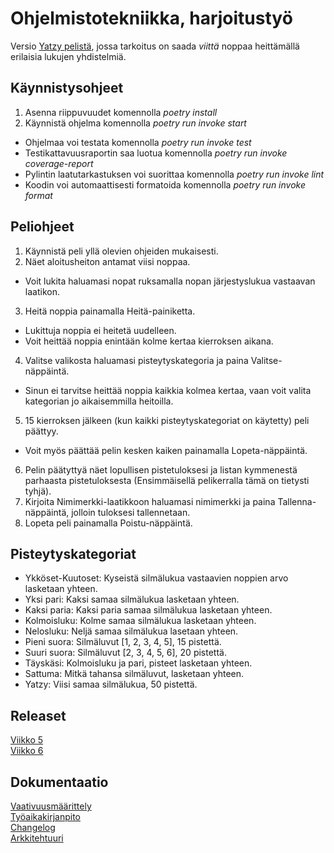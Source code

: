 # Ohjelmistotekniikka, harjoitustyö
Versio [Yatzy pelistä](https://fi.wikipedia.org/wiki/Yatzy), jossa tarkoitus on saada *viittä* noppaa heittämällä erilaisia lukujen yhdistelmiä.  

## Käynnistysohjeet
1. Asenna riippuvuudet komennolla *poetry install*
2. Käynnistä ohjelma komennolla *poetry run invoke start*
- Ohjelmaa voi testata komennolla *poetry run invoke test*
- Testikattavuusraportin saa luotua komennolla *poetry run invoke coverage-report*
- Pylintin laatutarkastuksen voi suorittaa komennolla *poetry run invoke lint*
- Koodin voi automaattisesti formatoida komennolla *poetry run invoke format*

## Peliohjeet
1. Käynnistä peli yllä olevien ohjeiden mukaisesti.
2. Näet aloitusheiton antamat viisi noppaa.
- Voit lukita haluamasi nopat ruksamalla nopan järjestyslukua vastaavan laatikon.
3. Heitä noppia painamalla Heitä-painiketta.
- Lukittuja noppia ei heitetä uudelleen.
- Voit heittää noppia enintään kolme kertaa kierroksen aikana.
4. Valitse valikosta haluamasi pisteytyskategoria ja paina Valitse-näppäintä.
- Sinun ei tarvitse heittää noppia kaikkia kolmea kertaa, vaan voit valita kategorian jo aikaisemmilla heitoilla.
5. 15 kierroksen jälkeen (kun kaikki pisteytyskategoriat on käytetty) peli päättyy.
- Voit myös päättää pelin kesken kaiken painamalla Lopeta-näppäintä.
6. Pelin päätyttyä näet lopullisen pistetuloksesi ja listan kymmenestä parhaasta pistetuloksesta (Ensimmäisellä pelikerralla tämä on tietysti tyhjä).
7. Kirjoita Nimimerkki-laatikkoon haluamasi nimimerkki ja paina Tallenna-näppäintä, jolloin tuloksesi tallennetaan.
8. Lopeta peli painamalla Poistu-näppäintä.

## Pisteytyskategoriat
- Ykköset-Kuutoset: Kyseistä silmälukua vastaavien noppien arvo lasketaan yhteen.
- Yksi pari: Kaksi samaa silmälukua lasketaan yhteen.
- Kaksi paria: Kaksi paria samaa silmälukua lasketaan yhteen.
- Kolmoisluku: Kolme samaa silmälukua lasketaan yhteen.
- Nelosluku: Neljä samaa silmälukua lasetaan yhteen.
- Pieni suora: Silmäluvut [1, 2, 3, 4, 5], 15 pistettä.
- Suuri suora: Silmäluvut [2, 3, 4, 5, 6], 20 pistettä.
- Täyskäsi: Kolmoisluku ja pari, pisteet lasketaan yhteen.
- Sattuma: Mitkä tahansa silmäluvut, lasketaan yhteen.
- Yatzy: Viisi samaa silmälukua, 50 pistettä.

## Releaset
[Viikko 5](https://github.com/komulaleksi/ot-harjoitustyo/releases/tag/viikko5)  
[Viikko 6](https://github.com/komulaleksi/ot-harjoitustyo/releases/tag/viikko6)

## Dokumentaatio
[Vaativuusmäärittely](https://github.com/komulaleksi/ot-harjoitustyo/blob/master/dokumentaatio/vaatimusmaarittely.md)  
[Työaikakirjanpito](https://github.com/komulaleksi/ot-harjoitustyo/blob/master/dokumentaatio/tyoaikakirjanpito.md)  
[Changelog](https://github.com/komulaleksi/ot-harjoitustyo/blob/master/dokumentaatio/changelog.md)  
[Arkkitehtuuri](https://github.com/komulaleksi/ot-harjoitustyo/blob/master/dokumentaatio/arkkitehtuuri.md)
